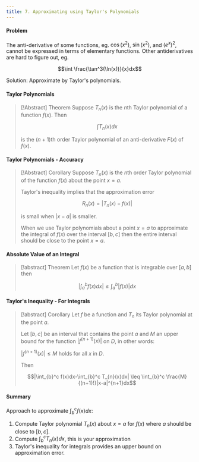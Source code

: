```yaml
---
title: 7. Approximating using Taylor's Polynomials
---
```


#### Problem
The anti-derivative of some functions, eg. $\cos(x^2)$, $\sin(x^2)$, and $(e^x)^2$, cannot be expressed in terms of elementary functions.
Other antiderivatives are hard to figure out, eg.

$$\int \frac{\tan^3(\ln(x))}{x}dx$$

Solution:
Approximate by Taylor's polynomials.
#### Taylor Polynomials
>[!Abstract] Theorem
>Suppose $T_{n}(x)$ is the *n*th Taylor polynomial of a function $f(x)$. Then
>
>$$\int T_{n}(x)dx$$
>
>is the $(n+1)$th order Taylor polynomial of an anti-derivative $F(x)$ of $f(x)$.

#### Taylor Polynomials - Accuracy
>[!Abstract] Corollary
>Suppose $T_{n}(x)$ is the *n*th order Taylor polynomial of the function $f(x)$ about the point $x=a$.
>
>Taylor's inequality implies that the approximation error
>
>$$R_{n}(x) = |T_{n}(x)-f(x)|$$
>
>is small when $|x-a|$ is smaller.
>
>When we use Taylor polynomials about a point $x=a$ to approximate the integral of $f(x)$ over the interval $[b, c]$ then the entire interval should be close to the point $x=a$.

#### Absolute Value of an Integral
> [!abstract] Theorem
> Let $f(x)$ be a function that is integrable over $[a, b]$ then
> 
> $$|\int_{a}^b f(x)dx| \leq \int_{a}^b |f(x)|dx$$

#### Taylor's Inequality - For Integrals
> [!abstract] Corollary
> Let $f$ be a function and $T_{n}$ its Taylor polynomial at the point $a$.
> 
> Let $[b, c]$ be an interval that contains the point $a$ and $M$ an upper bound for the function $|f^{(n+1)}(x)|$ on $D$, in other words:
> 
> $|f^{(n+1)}(x)|\leq M$ holds for all $x$ in $D$.
> 
> Then
> 
> $$|\int_{b}^c f(x)dx-\int_{b}^c T_{n}(x)dx| \leq \int_{b}^c \frac{M}{(n+1)!}|x-a|^{n+1}dx$$

#### Summary
Approach to approximate $\int_{b}^c f(x)dx$:
1. Compute Taylor polynomial $T_{n}(x)$ about $x=a$ for $f(x)$ where $a$ should be close to $[b, c]$.
2. Compute $\int_{b}^c T_{n}(x)dx$, this is your approximation
3. Taylor's inequality for integrals provides an upper bound on approximation error.

